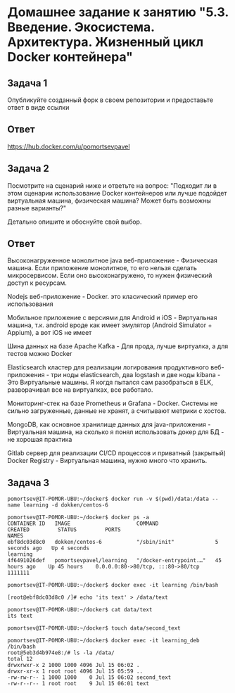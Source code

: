 # Домашнее задание к занятию "5.3. Введение. Экосистема. Архитектура. Жизненный цикл Docker контейнера"
## Задача 1
Опубликуйте созданный форк в своем репозитории и предоставьте ответ в виде ссылки
## Ответ
https://hub.docker.com/u/pomortsevpavel

## Задача 2

Посмотрите на сценарий ниже и ответьте на вопрос: "Подходит ли в этом сценарии использование Docker контейнеров или лучше подойдет виртуальная машина, физическая машина? Может быть возможны разные варианты?"

Детально опишите и обоснуйте свой выбор.

## Ответ
Высоконагруженное монолитное java веб-приложение - Физическая машина. Если приложение монолитное, то его нельзя сделать микросервисом. Если оно высоконагружено, то нужен физический доступ к ресурсам.

Nodejs веб-приложение - Docker. это класический пример его использования

Мобильное приложение c версиями для Android и iOS - Виртуальная машина, т.к. android вроде как имеет эмулятор (Android Simulator + Appium), а вот iOS не имеет

Шина данных на базе Apache Kafka - Для прода, лучше виртуалка, а для тестов можно Docker

Elasticsearch кластер для реализации логирования продуктивного веб-приложения - три ноды elasticsearch, два logstash и две ноды kibana - Это Виртуальные машины. Я когдя пытался сам разобраться в ELK, разворачивал все на виртуалках, все работало.

Мониторинг-стек на базе Prometheus и Grafana - Docker. Системы не сильно загруженные, данные не хранят, а считывают метрики с хостов.

MongoDB, как основное хранилище данных для java-приложения - Виртуальная машина, на сколько я понял использовать докер для БД - не хорошая практика

Gitlab сервер для реализации CI/CD процессов и приватный (закрытый) Docker Registry - Виртуальная машина, нужно много что хранить.

## Задача 3
```
pomortsev@IT-POMOR-UBU:~/docker$ docker run -v $(pwd)/data:/data --name learning -d dokken/centos-6

pomortsev@IT-POMOR-UBU:~/docker$ docker ps -a
CONTAINER ID   IMAGE                     COMMAND                  CREATED         STATUS         PORTS                               NAMES
ebf8dc03d8c0   dokken/centos-6           "/sbin/init"             5 seconds ago   Up 4 seconds                                       learning
4f6491026def   pomortsevpavel/learning   "/docker-entrypoint.…"   45 hours ago    Up 45 hours    0.0.0.0:80->80/tcp, :::80->80/tcp   1111111

pomortsev@IT-POMOR-UBU:~/docker$ docker exec -it learning /bin/bash

[root@ebf8dc03d8c0 /]# echo 'its text' > /data/text

pomortsev@IT-POMOR-UBU:~/docker$ cat data/text 
its text

pomortsev@IT-POMOR-UBU:~/docker$ touch data/second_text

pomortsev@IT-POMOR-UBU:~/docker$ docker exec -it learning_deb /bin/bash
root@5eb3d4b974e8:/# ls -la /data/
total 12
drwxrwxr-x 2 1000 1000 4096 Jul 15 06:02 .
drwxr-xr-x 1 root root 4096 Jul 15 05:59 ..
-rw-rw-r-- 1 1000 1000    0 Jul 15 06:02 second_text
-rw-r--r-- 1 root root    9 Jul 15 06:01 text
```





